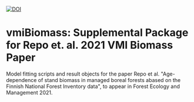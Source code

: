 
[![DOI](https://zenodo.org/badge/DOI/10.5281/zenodo.4954274.svg)](https://doi.org/10.5281/zenodo.4954274)

# vmiBiomass: Supplemental Package for Repo et. al. 2021 VMI Biomass Paper

Model fitting scripts and result objects for the paper Repo et al. "Age-dependence of stand biomass in managed boreal forests 
 abased on the Finnish National Forest Inventory data", to appear in Forest Ecology and Management 2021.
